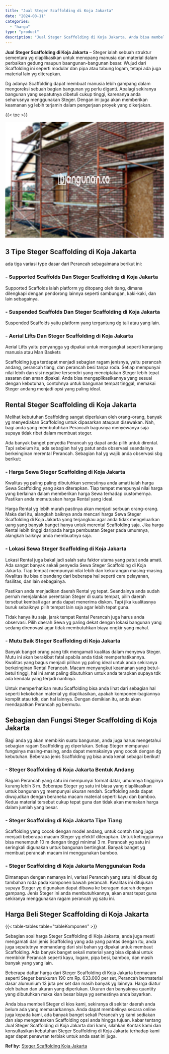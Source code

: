 ```yaml
---
title: "Jual Steger Scaffolding di Koja Jakarta"
date: "2024-08-11"
categories: 
  - "harga"
type: "product"
description: "Jual Steger Scaffolding di Koja Jakarta. Anda bisa membeli Steger di kios kami, sekiranya di sekitar daerah anda belum ada yang memasarkannya. Anda dapat mem..."
---
```


**Jual Steger Scaffolding di Koja Jakarta** – Steger ialah sebuah struktur sementara yg diaplikasikan untuk menopang manusia dan material dalam perbaikan gedung maupun baangunan-bangunan besar. Wujud dari Scaffolding ini seperti modular dan pipa atau tabung logam, tetapi ada juga material lain yg diterapkan.

Dg adanya Scaffolding dapat membuat manusia lebih gampang dalam mengoreksi sebuah bagian bangunan yg perlu diganti. Apalagi sekiranya bangunan yang sepatutnya dibetuli cukup tinggi, karenanya anda seharusnya menggunakan Steger. Dengan ini juga akan memberikan keamanan yg lebih terjamin dalam pengerjaan proyek yang dikerjakan.

{{< toc >}}

![Jual Steger Scaffolding di Koja Jakarta](/images/sewa-scaffolding-steger-20.png)

## 3 Tipe Steger Scaffolding di Koja Jakarta

ada tiga variasi type dasar dari Perancah sebagaimana berikut ini:

### \- Supported Scaffolds Dan Steger Scaffolding di Koja Jakarta

Supported Scaffolds ialah platform yg ditopang oleh tiang, dimana dilengkapi dengan pendorong lainnya seperti sambungan, kaki-kaki, dan lain sebagainya.

### \- Suspended Scaffolds Dan Steger Scaffolding di Koja Jakarta

Suspended Scaffolds yaitu platform yang tergantung dg tali atau yang lain.

### \- Aerial Lifts Dan Steger Scaffolding di Koja Jakarta

Aerial Lifts yaitu penyangga yg dipakai untuk mengangkat seperti keranjang manusia atau Man Baskets

Scaffolding juga terdapat menjadi sebagian ragam jenisnya, yaitu perancah andang, perancah tiang, dan perancah besi tanpa roda. Setiap mempunyai nilai lebih dan sisi negative tersendiri yang menciptakan Steger lebih tepat sasaran dan aman dipakai. Anda bisa mengaplikasikannya yang sesuai dengan kebutuhan, contohnya untuk bangunan tempat tinggal, memakai Steger andang menjadi opsi yang paling ideal.

## Rental Steger Scaffolding di Koja Jakarta

Melihat kebutuhan Scaffolding sangat diperlukan oleh orang-orang, banyak yg menyediakan Scaffolding untuk dipasarkan ataupun disewakan. Nah, bagi anda yang membutuhkan Perancah bagusnya menyewanya saja supaya tidak ribet dalam membuat steger.

Ada banyak banget penyedia Perancah yg dapat anda pilih untuk dirental. Tapi sebelum itu, ada sebagian hal yg patut anda observasi seandainya berkeinginan merental Perancah. Sebagian hal yg wajib anda observasi sbg berikut:

### \- Harga Sewa Steger Scaffolding di Koja Jakarta

Kwalitas yg paling paling dibutuhkan semestinya anda amati ialah harga Sewa Scaffolding yang akan diterapkan. Tiap tempat mempunyai nilai harga yang berlainan dalam memberikan harga Sewa terhadap customernya. Pastikan anda memutuskan harga Rental yang ideal.

Harga Rental yg lebih murah pastinya akan menjadi serbuan orang-orang. Maka dari itu, alangkah baiknya anda mencari harga Sewa Steger Scaffolding di Koja Jakarta yang terjangkau agar anda tidak mengeluarkan uang yang banyak banget hanya untuk merental Scaffolding saja. Jika harga Rental lebih tinggi daripada harga pembuatan Steger pada umumnya, alangkah baiknya anda membuatnya saja.

### \- Lokasi Sewa Steger Scaffolding di Koja Jakarta

Lokasi Rental juga bakal jadi salah satu faktor utama yang patut anda amati. Ada sangat banyak sekali penyedia Sewa Steger Scaffolding di Koja Jakarta. Tiap tempat mempunyai nilai lebih dan kekurangan masing-masing. Kwalitas itu bisa dipandang dari beberapa hal seperti cara pelayanan, fasilitas, dan lain sebagainya.

Pastikan anda menjadikan daerah Rental yg tepat. Seandainya anda sudah pernah menjalankan perentalan Steger di suatu tempat, pilih daerah tersebut kembali agar anda dapat menerima diskon. Tapi jika kualitasnya buruk sebaiknya pilih tempat lain saja agar lebih tepat guna.

Tidak hanya itu saja, jarak tempat Rental Perancah juga harus anda observasi. Pilih daerah Sewa yg paling dekat dengan lokasi bangunan yang sedang direnovasi agar tidak membutuhkan biaya ongkir yang mahal.

### \- Mutu Baik Steger Scaffolding di Koja Jakarta

Banyak banget orang yang tdk mengamati kualitas dalam menyewa Steger. Mutu ini akan berakibat fatal apabila anda tidak memperhatikannya. Kwalitas yang bagus menjadi pilihan yg paling ideal untuk anda sekiranya berkeinginan Rental Perancah. Macam menyangkut keamanan yang betul-betul tinggi, hal ini amat paling dibutuhkan untuk anda terapkan supaya tdk ada kendala yang terjadi nantinya.

Untuk memperhatikan mutu Scaffolding bisa anda lihat dari sebagian hal seperti kekokohan material yg diaplikasikan, apakah komponen-bagiannya komplit atau tdk, dan hal lainnya. Dengan demikian itu, anda akan mendapatkan Perancah yg bermutu.

## Sebagian dan Fungsi Steger Scaffolding di Koja Jakarta

Bagi anda yg akan membikin suatu bangunan, anda juga harus mengetahui sebagian ragam Scaffolding yg diperlukan. Setiap Steger mempunyai fungsinya masing-masing, anda dapat memakainya yang cocok dengan dg kebutuhan. Beberapa jenis Scaffolding yg bisa anda kenal sebagai berikut!

### \- Steger Scaffolding di Koja Jakarta Bentuk Andang

Ragam Perancah yang satu ini mempunyai format datar, umumnya tingginya kurang lebih 3 m. Beberapa Steger yg satu ini biasa yang diaplikasikan untuk bangunan yg mempunyai ukuran rendah. Scaffolding anda dapat diwujudkan dengan beraneka macam material seperti kayu dan bamboo. Kedua material tersebut cukup tepat guna dan tidak akan memakan harga dalam jumlah yang besar.

### \- Steger Scaffolding di Koja Jakarta Tipe Tiang

Scaffolding yang cocok dengan model andang, untuk contoh tiang juga menjadi beberapa macam Steger yg efektif diterapkan. Untuk ketinggiannya bisa menempuh 10 m dengan tinggi minimal 3 m. Perancah yg satu ini seringkali digunakan untuk bangunan bertingkat. Banyak banget yg membuat perancah macam ini menggunakan bamboo.

### \- Steger Scaffolding di Koja Jakarta Menggunakan Roda

Dimanapun dengan namanya ini, variasi Perancah yang satu ini dibuat dg tambahan roda pada komponen bawah perancah. Kwalitas ini ditujukan supaya Steger yg digunakan dapat dibawa ke beragam daerah dengan gampang. Jenis Steger ini anda membutuhkannya, akan amat tepat guna sekiranya menggunakan ragam perancah yg satu ini.

## Harga Beli Steger Scaffolding di Koja Jakarta

{{< table-tables table="tableKomponen" >}}

Sebagian soal harga Steger Scaffolding di Koja Jakarta, anda juga mesti mengamati dari jenis Scaffolding yang ada yang pantas dengan itu, anda juga sepatutnya memandang dari sisi bahan yg dipakai untuk membaut Scaffolding. Ada banyak banget sekali material yang bisa dipakai untuk membikin Perancah seperti kayu, logam, pipa besi, bamboo, dan masih banyak yang yang lain.

Beberapa daftar harga dari Steger Scaffolding di Koja Jakarta bermacam seperti Steger berukuran 190 cm Rp. 633.000 per set, Perancah bermaterial dasar alumunium 13 juta per set dan masih banyak yg lainnya. Harga diatur oleh bahan dan ukuran yang diperlukan. Ukuran dan banyaknya quantity yang dibutuhkan maka kian besar biaya yg semestinya anda bayarkan.

Anda bisa membeli Steger di kios kami, sekiranya di sekitar daerah anda belum ada yang memasarkannya. Anda dapat membelinya secara online juga kepada kami, ada banyak banget sekali Perancah yg kami sediakan dan siap mengantarkan Scaffolding opsi anda hingga tujuan. kabar tentang Jual Steger Scaffolding di Koja Jakarta dari kami, silahkan Kontak kami dan konsultasikan kebutuhan Steger Scaffolding di Koja Jakarta terhadap kami agar dapat penawran terbiak untuk anda saat ini juga.

**Ref by:** [Steger Scaffolding Koja Jakarta](https://id.wikipedia.org/wiki/Steger)
